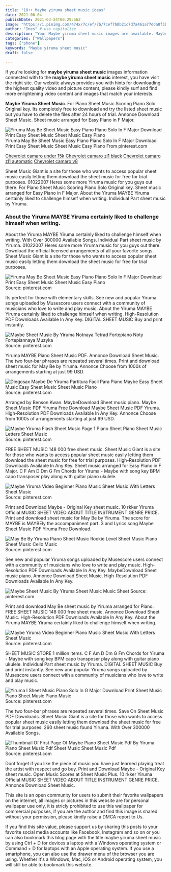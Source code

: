 ```yaml
---
title: "18++ Maybe yiruma sheet music ideas"
date: 2021-06-04
publishDate: 2021-03-24T00:29:56Z
image: "https://i.pinimg.com/474x/7c/ef/7b/7cef7b0b21c7d7a461a77dda8f3bca11.jpg"
author: "Ines" # use capitalize
description: "Your Maybe yiruma sheet music images are available. Maybe yiruma sheet music are a topic that is being searched for and liked by netizens today. You can Find and Download the Maybe yiruma sheet music files here. Find and Download all royalty-free vectors."
categories: ["Wallpapers"]
tags: ["phone"]
keywords: "Maybe yiruma sheet music"
draft: false

---
```


If you're looking for **maybe yiruma sheet music** images information connected with to the **maybe yiruma sheet music** interest, you have visit the right  site.  Our website always  provides you with  hints  for downloading  the highest  quality video and picture  content, please kindly surf and find more enlightening video content and images  that match your interests.

**Maybe Yiruma Sheet Music**. For Piano Sheet Music Scoring Piano Solo Original key. Its completely free to download and try the listed sheet music but you have to delete the files after 24 hours of trial. Annonce Download Sheet Music. Sheet music arranged for Easy Piano in F Major.

![Yiruma May Be Sheet Music Easy Piano Piano Solo In F Major Download Print Easy Sheet Music Sheet Music Easy Piano](https://i.pinimg.com/originals/38/e1/08/38e108d082640285431cba569e87f029.gif "Yiruma May Be Sheet Music Easy Piano Piano Solo In F Major Download Print Easy Sheet Music Sheet Music Easy Piano")
Yiruma May Be Sheet Music Easy Piano Piano Solo In F Major Download Print Easy Sheet Music Sheet Music Easy Piano From pinterest.com

[Chevrolet camaro under 15k](/chevrolet-camaro-under-15k/)
[Chevrolet camaro zl1 black](/chevrolet-camaro-zl1-black/)
[Chevrolet camaro zl1 automatic](/chevrolet-camaro-zl1-automatic/)
[Chevrolet camaro v8](/chevrolet-camaro-v8/)

Sheet Music Giant is a site for those who wants to access popular sheet music easily letting them download the sheet music for free for trial purposes. 01022007 Heres some more Yiruma music for you guys out there. For Piano Sheet Music Scoring Piano Solo Original key. Sheet music arranged for Easy Piano in F Major. About the Yiruma MAYBE Yiruma certainly liked to challenge himself when writing. Individual Part sheet music by Yiruma.

### About the Yiruma MAYBE Yiruma certainly liked to challenge himself when writing.

About the Yiruma MAYBE Yiruma certainly liked to challenge himself when writing. With Over 300000 Available Songs. Individual Part sheet music by Yiruma. 01022007 Heres some more Yiruma music for you guys out there. Download the official licensed arrangements of all your favorite songs. Sheet Music Giant is a site for those who wants to access popular sheet music easily letting them download the sheet music for free for trial purposes.


![Yiruma May Be Sheet Music Easy Piano Piano Solo In F Major Download Print Easy Sheet Music Sheet Music Easy Piano](https://i.pinimg.com/originals/38/e1/08/38e108d082640285431cba569e87f029.gif "Yiruma May Be Sheet Music Easy Piano Piano Solo In F Major Download Print Easy Sheet Music Sheet Music Easy Piano")
Source: pinterest.com

Its perfect for those with elementary skills. See new and popular Yiruma songs uploaded by Musescore users connect with a community of musicians who love to write and play music. About the Yiruma MAYBE Yiruma certainly liked to challenge himself when writing. High-Resolution PDF Downloads Available In Any Key. DIGITAL SHEET MUSIC Buy and print instantly.

![Maybe Sheet Music By Yiruma Notnaya Tetrad Fortepiano Noty Fortepiannaya Muzyka](https://i.pinimg.com/originals/6e/07/91/6e07913428d8c1a3983decb8cdd1ea4e.png "Maybe Sheet Music By Yiruma Notnaya Tetrad Fortepiano Noty Fortepiannaya Muzyka")
Source: pinterest.com

Yiruma MAYBE Piano Sheet Music PDF. Annonce Download Sheet Music. The two four-bar phrases are repeated several times. Print and download sheet music for May Be by Yiruma. Annonce Choose from 1000s of arrangements starting at just 99 USD.

![Diegosax Maybe De Yiruma Partitura Facil Para Piano Maybe Easy Sheet Music Easy Sheet Music Sheet Music Piano](https://i.pinimg.com/originals/e7/d5/1d/e7d51daab973b26b5854a9ce2988791d.png "Diegosax Maybe De Yiruma Partitura Facil Para Piano Maybe Easy Sheet Music Easy Sheet Music Sheet Music Piano")
Source: pinterest.com

Arranged by Benson Kwan. MaybeDownload Sheet music piano. Maybe Sheet Music PDF Yiruma Free Download Maybe Sheet Music PDF Yiruma. High-Resolution PDF Downloads Available In Any Key. Annonce Choose from 1000s of arrangements starting at just 99 USD.

![Maybe Yiruma Flash Sheet Music Page 1 Piano Sheet Piano Sheet Music Letters Sheet Music](https://i.pinimg.com/originals/c8/05/eb/c805eb26d8b36e2c27a7d255ed94a513.png "Maybe Yiruma Flash Sheet Music Page 1 Piano Sheet Piano Sheet Music Letters Sheet Music")
Source: pinterest.com

FREE SHEET MUSIC 148 000 free sheet music. Sheet Music Giant is a site for those who wants to access popular sheet music easily letting them download the sheet music for free for trial purposes. High-Resolution PDF Downloads Available In Any Key. Sheet music arranged for Easy Piano in F Major. C F Am D Dm G Fm Chords for Yiruma - Maybe with song key BPM capo transposer play along with guitar piano ukulele.

![Maybe Yiruma Video Beginner Piano Music Sheet Music With Letters Sheet Music](https://i.pinimg.com/videos/thumbnails/originals/00/7b/6f/007b6fe3868a932859141f9fc25df6e0.0000001.jpg "Maybe Yiruma Video Beginner Piano Music Sheet Music With Letters Sheet Music")
Source: pinterest.com

Print and Download Maybe - Original Key sheet music. 10 rkker Yiruma Official MUSIC SHEET VIDEO ABOUT TITLE INSTRUMENT GENRE PRICE. Print and download sheet music for May Be by Yiruma. The score for MAYBE is MAYBEly the accompaniment part. 3 and Lyrics song Maybe Sheet Music PDF Yiruma Free Download.

![May Be By Yiruma Piano Sheet Music Rookie Level Sheet Music Piano Sheet Music Cello Music](https://i.pinimg.com/736x/54/d9/12/54d91231606114a646e6a268e342c9ca.jpg "May Be By Yiruma Piano Sheet Music Rookie Level Sheet Music Piano Sheet Music Cello Music")
Source: pinterest.com

See new and popular Yiruma songs uploaded by Musescore users connect with a community of musicians who love to write and play music. High-Resolution PDF Downloads Available In Any Key. MaybeDownload Sheet music piano. Annonce Download Sheet Music. High-Resolution PDF Downloads Available In Any Key.

![Maybe Sheet Music By Yiruma Sheet Music Music Sheet](https://i.pinimg.com/originals/fb/ed/6e/fbed6eb2741d98c4bc69b45d0d06103b.png "Maybe Sheet Music By Yiruma Sheet Music Music Sheet")
Source: pinterest.com

Print and download May Be sheet music by Yiruma arranged for Piano. FREE SHEET MUSIC 148 000 free sheet music. Annonce Download Sheet Music. High-Resolution PDF Downloads Available In Any Key. About the Yiruma MAYBE Yiruma certainly liked to challenge himself when writing.

![Maybe Yiruma Video Beginner Piano Music Sheet Music With Letters Sheet Music](https://i.pinimg.com/originals/bf/6c/9e/bf6c9ef6dee9cd33280dc392cda48cd4.jpg "Maybe Yiruma Video Beginner Piano Music Sheet Music With Letters Sheet Music")
Source: pinterest.com

SHEET MUSIC STORE 1 million items. C F Am D Dm G Fm Chords for Yiruma - Maybe with song key BPM capo transposer play along with guitar piano ukulele. Individual Part sheet music by Yiruma. DIGITAL SHEET MUSIC Buy and print instantly. See new and popular Yiruma songs uploaded by Musescore users connect with a community of musicians who love to write and play music.

![Yiruma I Sheet Music Piano Solo In G Major Download Print Sheet Music Piano Sheet Music Piano Music](https://i.pinimg.com/originals/af/39/22/af3922a7ee797aab2deb969fbe33d25b.gif "Yiruma I Sheet Music Piano Solo In G Major Download Print Sheet Music Piano Sheet Music Piano Music")
Source: pinterest.com

The two four-bar phrases are repeated several times. Save On Sheet Music PDF Downloads. Sheet Music Giant is a site for those who wants to access popular sheet music easily letting them download the sheet music for free for trial purposes. 260 sheet music found Yiruma. With Over 300000 Available Songs.

![Thumbnail Of First Page Of Maybe Piano Sheet Music Pdf By Yiruma Piano Sheet Music Pdf Sheet Music Sheet Music Pdf](https://i.pinimg.com/474x/7c/ef/7b/7cef7b0b21c7d7a461a77dda8f3bca11.jpg "Thumbnail Of First Page Of Maybe Piano Sheet Music Pdf By Yiruma Piano Sheet Music Pdf Sheet Music Sheet Music Pdf")
Source: pinterest.com

Dont forget if you like the piece of music you have just learned playing treat the artist with respect and go buy. Print and Download Maybe - Original Key sheet music. Open Music Scores at Sheet Music Plus. 10 rkker Yiruma Official MUSIC SHEET VIDEO ABOUT TITLE INSTRUMENT GENRE PRICE. Annonce Download Sheet Music.

This site is an open community for users to submit their favorite wallpapers on the internet, all images or pictures in this website are for personal wallpaper use only, it is stricly prohibited to use this wallpaper for commercial purposes, if you are the author and find this image is shared without your permission, please kindly raise a DMCA report to Us.

If you find this site value, please support us by sharing this posts to your favorite social media accounts like Facebook, Instagram and so on or you can also bookmark this blog page with the title maybe yiruma sheet music by using Ctrl + D for devices a laptop with a Windows operating system or Command + D for laptops with an Apple operating system. If you use a smartphone, you can also use the drawer menu of the browser you are using. Whether it's a Windows, Mac, iOS or Android operating system, you will still be able to bookmark this website.
